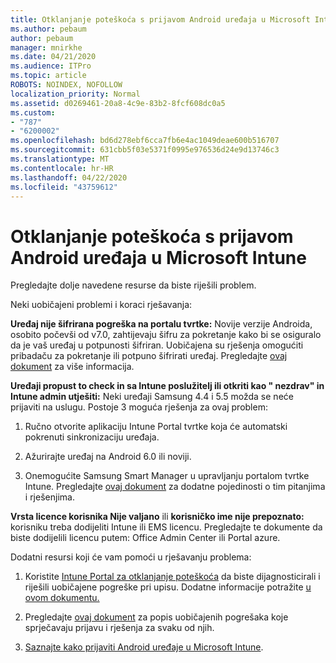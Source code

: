 ```yaml
---
title: Otklanjanje poteškoća s prijavom Android uređaja u Microsoft Intune
ms.author: pebaum
author: pebaum
manager: mnirkhe
ms.date: 04/21/2020
ms.audience: ITPro
ms.topic: article
ROBOTS: NOINDEX, NOFOLLOW
localization_priority: Normal
ms.assetid: d0269461-20a8-4c9e-83b2-8fcf608dc0a5
ms.custom:
- "787"
- "6200002"
ms.openlocfilehash: bd6d278ebf6cca7fb6e4ac1049deae600b516707
ms.sourcegitcommit: 631cbb5f03e5371f0995e976536d24e9d13746c3
ms.translationtype: MT
ms.contentlocale: hr-HR
ms.lasthandoff: 04/22/2020
ms.locfileid: "43759612"
---
```

# <a name="troubleshoot-issues-with-enrolling-android-devices-in-microsoft-intune"></a>Otklanjanje poteškoća s prijavom Android uređaja u Microsoft Intune

Pregledajte dolje navedene resurse da biste riješili problem.
  
Neki uobičajeni problemi i koraci rješavanja:
  
 **Uređaj nije šifrirana pogreška na portalu tvrtke:** Novije verzije Androida, osobito počevši od v7.0, zahtijevaju šifru za pokretanje kako bi se osiguralo da je vaš uređaj u potpunosti šifriran. Uobičajena su rješenja omogućiti pribadaču za pokretanje ili potpuno šifrirati uređaj. Pregledajte [ovaj dokument](https://docs.microsoft.com/intune-user-help/your-device-appears-encrypted-but-cp-says-otherwise-android) za više informacija.
  
 **Uređaji propust to check in sa Intune poslužitelj ili otkriti kao " nezdrav" in Intune admin utješiti:** Neki uređaji Samsung 4.4 i 5.5 možda se neće prijaviti na uslugu. Postoje 3 moguća rješenja za ovaj problem:
  
1. Ručno otvorite aplikaciju Intune Portal tvrtke koja će automatski pokrenuti sinkronizaciju uređaja.

2. Ažurirajte uređaj na Android 6.0 ili noviji.

3. Onemogućite Samsung Smart Manager u upravljanju portalom tvrtke Intune. Pregledajte [ovaj dokument](https://docs.microsoft.com/intune-classic/troubleshoot/troubleshoot-device-enrollment-in-intune#devices-fail-to-check-in-with-the-intune-service-and-display-as-unhealthy-in-the-intune-admin-console) za dodatne pojedinosti o tim pitanjima i rješenjima.

 **Vrsta licence korisnika Nije valjano** ili **korisničko ime nije prepoznato:** korisniku treba dodijeliti Intune ili EMS licencu. Pregledajte te dokumente da biste dodijelili licencu putem: Office Admin Center ili Portal azure.
  
Dodatni resursi koji će vam pomoći u rješavanju problema:
  
1. Koristite [Intune Portal za otklanjanje poteškoća](https://devicemanagement.microsoft.com/#blade/Microsoft_Intune_DeviceSettings/TroubleshootBlade) da biste dijagnosticirali i riješili uobičajene pogreške pri upisu. Dodatne informacije potražite [u ovom dokumentu.](https://docs.microsoft.com/intune/help-desk-operators)

2. Pregledajte [ovaj dokument](https://docs.microsoft.com/intune-classic/Troubleshoot/troubleshoot-device-enrollment-in-intune) za popis uobičajenih pogrešaka koje sprječavaju prijavu i rješenja za svaku od njih.

3. [Saznajte kako prijaviti Android uređaje u Microsoft Intune](https://docs.microsoft.com/intune/android-enroll).
